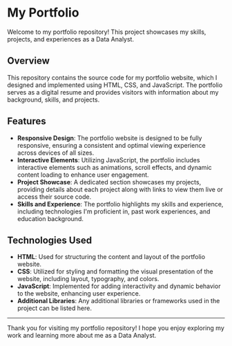 # My Portfolio

Welcome to my portfolio repository! This project showcases my skills, projects, and experiences as a Data Analyst.

## Overview

This repository contains the source code for my portfolio website, which I designed and implemented using HTML, CSS, and JavaScript. The portfolio serves as a digital resume and provides visitors with information about my background, skills, and projects.

## Features

- **Responsive Design**: The portfolio website is designed to be fully responsive, ensuring a consistent and optimal viewing experience across devices of all sizes.
- **Interactive Elements**: Utilizing JavaScript, the portfolio includes interactive elements such as animations, scroll effects, and dynamic content loading to enhance user engagement.
- **Project Showcase**: A dedicated section showcases my projects, providing details about each project along with links to view them live or access their source code.
- **Skills and Experience**: The portfolio highlights my skills and experience, including technologies I'm proficient in, past work experiences, and education background.

## Technologies Used

- **HTML**: Used for structuring the content and layout of the portfolio website.
- **CSS**: Utilized for styling and formatting the visual presentation of the website, including layout, typography, and colors.
- **JavaScript**: Implemented for adding interactivity and dynamic behavior to the website, enhancing user experience.
- **Additional Libraries**: Any additional libraries or frameworks used in the project can be listed here.



---

Thank you for visiting my portfolio repository! I hope you enjoy exploring my work and learning more about me as a Data Analyst.
